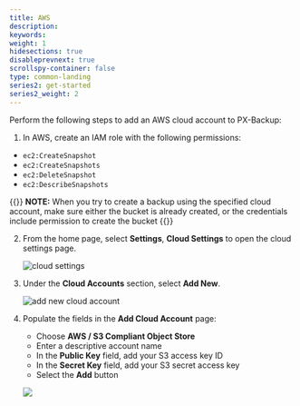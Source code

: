```yaml
---
title: AWS
description: 
keywords: 
weight: 1
hidesections: true
disableprevnext: true
scrollspy-container: false
type: common-landing
series2: get-started
series2_weight: 2
---
```


Perform the following steps to add an AWS cloud account to PX-Backup:

1. In AWS, create an IAM role with the following permissions:

* `ec2:CreateSnapshot`
* `ec2:CreateSnapshots`
* `ec2:DeleteSnapshot`
* `ec2:DescribeSnapshots`

{{<info>}}
**NOTE:** When you try to create a backup using the specified cloud account, make sure either the bucket is already created, or the credentials include permission to create the bucket
{{</info>}}

2. From the home page, select **Settings**, **Cloud Settings** to open the cloud settings page.

    ![cloud settings](/img/cloud-settings.png)

3. Under the **Cloud Accounts** section, select **Add New**.

    ![add new cloud account](/img/add-new.png)


4. Populate the fields in the **Add Cloud Account** page:

    * Choose **AWS / S3 Compliant Object Store**
    * Enter a descriptive account name
    * In the **Public Key** field, add your S3 access key ID
    * In the **Secret Key** field, add your S3 secret access key
    * Select the **Add** button

    ![](/img/aws-credential.png)